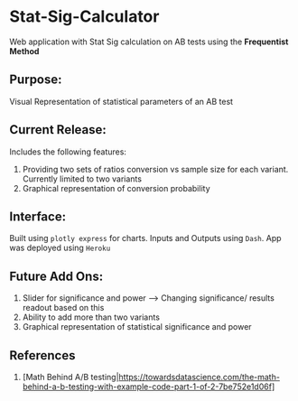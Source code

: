 # Stat-Sig-Calculator
Web application with Stat Sig calculation on AB tests using the **Frequentist Method**

## Purpose:
Visual Representation of statistical parameters of an AB test

## Current Release:
Includes the following features:
1. Providing two sets of ratios conversion vs sample size for each variant. Currently limited to two variants <br>
2. Graphical representation of conversion probability

## Interface:
Built using  `plotly express` for charts. Inputs and Outputs using `Dash`. App was deployed using `Heroku`

## Future Add Ons:
1. Slider for significance and power --> Changing significance/ results readout based on this
2. Ability to add more than two variants
3. Graphical representation of statistical significance and power

## References
1. [Math Behind A/B testing|https://towardsdatascience.com/the-math-behind-a-b-testing-with-example-code-part-1-of-2-7be752e1d06f]
